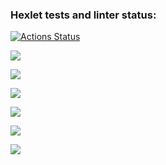 ### Hexlet tests and linter status:

[![Actions Status](https://github.com/bea00811/frontend-project-lvl1/workflows/hexlet-check/badge.svg)](https://github.com/bea00811/frontend-project-lvl1/actions)

<a href="https://codeclimate.com/github/bea00811/frontend-project-lvl1/maintainability"><img src="https://api.codeclimate.com/v1/badges/ad6bd6bc757ea4fc9da3/maintainability" /></a>

<a href="https://asciinema.org/a/8VuFlN5bz41hjnDkOYPRJAng1" target="_blank"><img src="https://asciinema.org/a/8VuFlN5bz41hjnDkOYPRJAng1.svg" /></a>

<a href="https://asciinema.org/a/lxqUvnIShd9bsXLaKQX4fH9Wb" target="_blank"><img src="https://asciinema.org/a/lxqUvnIShd9bsXLaKQX4fH9Wb.svg" /></a>

<a href="https://asciinema.org/a/ppv2ECXb6QvKTRZo7gWZhE1fG" target="_blank"><img src="https://asciinema.org/a/ppv2ECXb6QvKTRZo7gWZhE1fG.svg" /></a>

<a href="https://asciinema.org/a/nNC9bsuxvMtfdfjncjxCAtPTh" target="_blank"><img src="https://asciinema.org/a/nNC9bsuxvMtfdfjncjxCAtPTh.svg" /></a>

<a href="https://asciinema.org/a/C7mYM60SzDAS8b8u8wSPOZ7ut" target="_blank"><img src="https://asciinema.org/a/C7mYM60SzDAS8b8u8wSPOZ7ut.svg" /></a>
